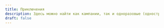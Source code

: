 ```yaml
---
title: Приключения
description: Здесь можно найти как кампании, так и одноразовые (одностраничные) приключения
draft: false
---
```

